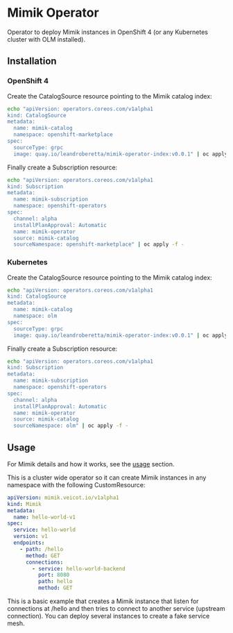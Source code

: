 # Mimik Operator

Operator to deploy Mimik instances in OpenShift 4 (or any Kubernetes cluster with OLM installed).

## Installation

### OpenShift 4

Create the CatalogSource resource pointing to the Mimik catalog index:

```bash
echo "apiVersion: operators.coreos.com/v1alpha1
kind: CatalogSource
metadata:
  name: mimik-catalog
  namespace: openshift-marketplace
spec:
  sourceType: grpc
  image: quay.io/leandroberetta/mimik-operator-index:v0.0.1" | oc apply -f -
```

Finally create a Subscription resource:

```bash
echo "apiVersion: operators.coreos.com/v1alpha1
kind: Subscription
metadata:
  name: mimik-subscription
  namespace: openshift-operators 
spec:
  channel: alpha
  installPlanApproval: Automatic
  name: mimik-operator
  source: mimik-catalog
  sourceNamespace: openshift-marketplace" | oc apply -f -
```

### Kubernetes

Create the CatalogSource resource pointing to the Mimik catalog index:

```bash
echo "apiVersion: operators.coreos.com/v1alpha1
kind: CatalogSource
metadata:
  name: mimik-catalog
  namespace: olm
spec:
  sourceType: grpc
  image: quay.io/leandroberetta/mimik-operator-index:v0.0.1" | oc apply -f -
```

Finally create a Subscription resource:

```bash
echo "apiVersion: operators.coreos.com/v1alpha1
kind: Subscription
metadata:
  name: mimik-subscription
  namespace: openshift-operators 
spec:
  channel: alpha
  installPlanApproval: Automatic
  name: mimik-operator
  source: mimik-catalog
  sourceNamespace: olm" | oc apply -f -
```

## Usage

For Mimik details and how it works, see the [usage](../docs/usage.md) section.

This is a cluster wide operator so it can create Mimik instances in any namespace with the following CustomResource:

```yaml
apiVersion: mimik.veicot.io/v1alpha1
kind: Mimik
metadata:
  name: hello-world-v1
spec:
  service: hello-world
  version: v1
  endpoints:
    - path: /hello
      method: GET
      connections:
        - service: hello-world-backend
          port: 8080
          path: hello
          method: GET
```

This is a basic example that creates a Mimik instance that listen for connections at /hello and then tries to connect to another service (upstream connection). You can deploy several instances to create a fake service mesh.

